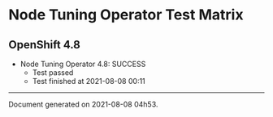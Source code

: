 
Node Tuning Operator Test Matrix
================================

OpenShift 4.8
-------------


* Node Tuning Operator 4.8: SUCCESS
  - Test passed
  - Test finished at 2021-08-08 00:11


---
Document generated on 2021-08-08 04h53.

